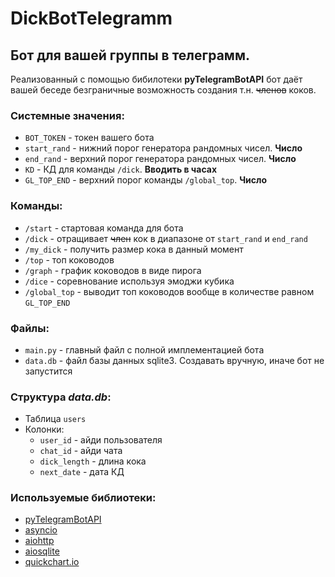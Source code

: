 # DickBotTelegramm

## Бот для вашей группы в телеграмм.

Реализованный с помощью бибилотеки **pyTelegramBotAPI** бот даёт вашей беседе безграничные возможность создания т.н. ~~членов~~ коков.

### Системные значения:
   + `BOT_TOKEN` - токен вашего бота
   + `start_rand` - нижний порог генератора рандомных чисел. **Число**
   + `end_rand` - верхний порог генератора рандомных чисел. **Число**
   + `KD` - КД для команды `/dick`. **Вводить в часах**
   + `GL_TOP_END` - верхний порог команды `/global_top`. **Число**

### Команды:
   + `/start` - стартовая команда для бота
   + `/dick` - отращивает ~~член~~ кок в диапазоне от `start_rand` и `end_rand`
   + `/my_dick` - получить размер кока в данный момент
   + `/top` - топ коководов
   + `/graph` - график коководов в виде пирога
   + `/dice` - соревнование используя эмоджи кубика
   + `/global_top` - выводит топ коководов вообще в количестве равном `GL_TOP_END`

### Файлы:
   + `main.py` - главный файл с полной имплементацией бота
   + `data.db` - файл базы данных sqlite3. Создавать вручную, иначе бот не запустится

### Структура *data.db*:
   + Таблица `users`
   + Колонки:
     + `user_id` - айди пользователя
     + `chat_id` - айди чата
     + `dick_length` - длина кока
     + `next_date` - дата КД

### Используемые библиотеки:
   + [pyTelegramBotAPI](https://pypi.org/project/pyTelegramBotAPI/)
   + [asyncio](https://pypi.org/project/asyncio/)
   + [aiohttp](https://pypi.org/project/aiohttp/)
   + [aiosqlite](https://aiosqlite.omnilib.dev/en/stable/)
   + [quickchart.io](https://quickchart.io)